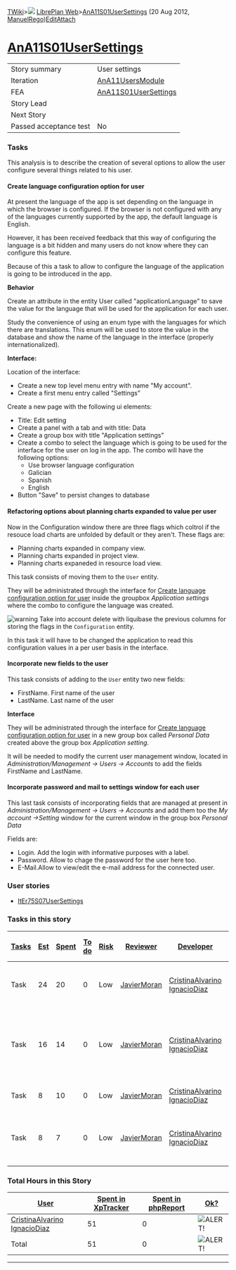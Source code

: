 [TWiki](/twiki/Main/WebHome)&gt;![](/twiki/TWiki/TWikiDocGraphics/web-bg-small.gif) [LibrePlan Web](/twiki/LibrePlan/WebHome)&gt;[AnA11S01UserSettings](http://wiki.libreplan-enterprise.com/twiki/LibrePlan/AnA11S01UserSettings "Topic revision: 5 (20 Aug 2012 - 09:52:45)") (20 Aug 2012, [ManuelRego](/twiki/Main/ManuelRego))[Edit](http://wiki.libreplan-enterprise.com/twiki/bin/edit/LibrePlan/AnA11S01UserSettings?t=1520337851 "Edit this topic text")[Attach](/twiki/bin/attach/LibrePlan/AnA11S01UserSettings "Attach an image or document to this topic")

 [AnA11S01UserSettings](/twiki/LibrePlan/AnA11S01UserSettings)
==============================================================================================================



|                        |                                                                        |
|------------------------|------------------------------------------------------------------------|
| Story summary          | User settings                                                          |
| Iteration              | [AnA11UsersModule](/twiki/LibrePlan/AnA11UsersModule)         |
| FEA                    | [AnA11S01UserSettings](/twiki/LibrePlan/AnA11S01UserSettings) |
| Story Lead             |                                                                        |
| Next Story             |                                                                        |
| Passed acceptance test | No                                                                     |

###  Tasks

This analysis is to describe the creation of several options to allow the user configure several things related to his user.



####  Create language configuration option for user

At present the language of the app is set depending on the language in which the browser is configured. If the browser is not configured with any of the languages currently supported by the app, the default language is English.

However, it has been received feedback that this way of configuring the language is a bit hidden and many users do not know where they can configure this feature.

Because of this a task to allow to configure the language of the application is going to be introduced in the app.

**Behavior**

Create an attribute in the entity User called "applicationLanguage" to save the value for the language that will be used for the application for each user.

Study the convenience of using an enum type with the languages for which there are translations. This enum will be used to store the value in the database and show the name of the language in the interface (properly internationalized).

**Interface:**

Location of the interface:

-   Create a new top level menu entry with name "My account".
-   Create a first menu entry called "Settings"

Create a new page with the following ui elements:

-   Title: Edit setting
-   Create a panel with a tab and with title: Data
-   Create a group box with title "Application settings"
-   Create a combo to select the language which is going to be used for the interface for the user on log in the app. The combo will have the following options:
    -   Use browser language configuration
    -   Galician
    -   Spanish
    -   English
-   Button "Save" to persist changes to database



####  Refactoring options about planning charts expanded to value per user

Now in the Configuration window there are three flags which coltrol if the resouce load charts are unfolded by default or they aren't. These flags are:

-   Planning charts expanded in company view.
-   Planning charts expanded in project view.
-   Planning charts expaneded in resource load view.

This task consists of moving them to the `User` entity.

They will be administrated through the interface for [Create language configuration option for user](/twiki/LibrePlan/AnA11S01UserSettings#TasK1) inside the groupbox *Application settings* where the combo to configure the language was created.

![warning](/twiki/TWiki/TWikiDocGraphics/warning.gif) Take into account delete with liquibase the previous columns for storing the flags in the `Configuration` entity.

In this task it will have to be changed the application to read this configuration values in a per user basis in the interface.



####  Incorporate new fields to the user

This task consists of adding to the `User` entity two new fields:

-   FirstName. First name of the user
-   LastName. Last name of the user

**Interface**

They will be administrated through the interface for [Create language configuration option for user](/twiki/LibrePlan/AnA11S01UserSettings#TasK1) in a new group box called *Personal Data* created above the group box *Application setting*.

It will be needed to modify the current user management window, located in *Administration/Management -&gt; Users -&gt; Accounts* to add the fields FirstName and LastName.



####  Incorporate password and mail to settings window for each user

This last task consists of incorporating fields that are managed at present in *Administration/Management -&gt; Users -&gt; Accounts* and add them too the *My account -&gt;Setting* window for the current window in the group box *Personal Data*

Fields are:

-   Login. Add the login with informative purposes with a label.
-   Password. Allow to chage the password for the user here too.
-   E-Mail.Allow to view/edit the e-mail address for the connected user.

###  User stories

-   [ItEr75S07UserSettings](/twiki/LibrePlan/ItEr75S07UserSettings)

###  Tasks in this story



| [Tasks](http://wiki.libreplan-enterprise.com/twiki/LibrePlan/AnA11S01UserSettings?sortcol=0;table=2;up=0#sorted_table "Sort by this column") | [Est](http://wiki.libreplan-enterprise.com/twiki/LibrePlan/AnA11S01UserSettings?sortcol=1;table=2;up=0#sorted_table "Sort by this column") | [Spent](http://wiki.libreplan-enterprise.com/twiki/LibrePlan/AnA11S01UserSettings?sortcol=2;table=2;up=0#sorted_table "Sort by this column") | [To do](http://wiki.libreplan-enterprise.com/twiki/LibrePlan/AnA11S01UserSettings?sortcol=3;table=2;up=0#sorted_table "Sort by this column") | [Risk](http://wiki.libreplan-enterprise.com/twiki/LibrePlan/AnA11S01UserSettings?sortcol=4;table=2;up=0#sorted_table "Sort by this column") | [Reviewer](http://wiki.libreplan-enterprise.com/twiki/LibrePlan/AnA11S01UserSettings?sortcol=5;table=2;up=0#sorted_table "Sort by this column") | [Developer](http://wiki.libreplan-enterprise.com/twiki/LibrePlan/AnA11S01UserSettings?sortcol=6;table=2;up=0#sorted_table "Sort by this column") | [Task Name](http://wiki.libreplan-enterprise.com/twiki/LibrePlan/AnA11S01UserSettings?sortcol=7;table=2;up=0#sorted_table "Sort by this column") | [Start Date](http://wiki.libreplan-enterprise.com/twiki/LibrePlan/AnA11S01UserSettings?sortcol=8;table=2;up=0#sorted_table "Sort by this column") | [Est End Date](http://wiki.libreplan-enterprise.com/twiki/LibrePlan/AnA11S01UserSettings?sortcol=9;table=2;up=0#sorted_table "Sort by this column") | [End Date](http://wiki.libreplan-enterprise.com/twiki/LibrePlan/AnA11S01UserSettings?sortcol=10;table=2;up=0#sorted_table "Sort by this column") |
|-------------------------------------------------------------------------------------------------------------------------------------------------------|-----------------------------------------------------------------------------------------------------------------------------------------------------|-------------------------------------------------------------------------------------------------------------------------------------------------------|-------------------------------------------------------------------------------------------------------------------------------------------------------|------------------------------------------------------------------------------------------------------------------------------------------------------|----------------------------------------------------------------------------------------------------------------------------------------------------------|-----------------------------------------------------------------------------------------------------------------------------------------------------------|-----------------------------------------------------------------------------------------------------------------------------------------------------------|------------------------------------------------------------------------------------------------------------------------------------------------------------|--------------------------------------------------------------------------------------------------------------------------------------------------------------|-----------------------------------------------------------------------------------------------------------------------------------------------------------|
| Task                                                                                                                                                  | 24                                                                                                                                                  | 20                                                                                                                                                    | 0                                                                                                                                                     | Low                                                                                                                                                  | [JavierMoran](/twiki/Main/JavierMoran)                                                                                                          | [CristinaAlvarino](/twiki/Main/CristinaAlvarino) [IgnacioDiaz](/twiki/Main/IgnacioDiaz)                                                 | [Create language configuration option for user](/twiki/LibrePlan/AnA11S01UserSettings#TasK1)                                                     |                                                                                                                                                            |                                                                                                                                                              | 24/06/2011                                                                                                                                                |
| Task                                                                                                                                                  | 16                                                                                                                                                  | 14                                                                                                                                                    | 0                                                                                                                                                     | Low                                                                                                                                                  | [JavierMoran](/twiki/Main/JavierMoran)                                                                                                          | [CristinaAlvarino](/twiki/Main/CristinaAlvarino) [IgnacioDiaz](/twiki/Main/IgnacioDiaz)                                                 | [Refactoring options about planning charts expanded to value per user](/twiki/LibrePlan/AnA11S01UserSettings#TasK2)                              |                                                                                                                                                            |                                                                                                                                                              | 03/07/2011                                                                                                                                                |
| Task                                                                                                                                                  | 8                                                                                                                                                   | 10                                                                                                                                                    | 0                                                                                                                                                     | Low                                                                                                                                                  | [JavierMoran](/twiki/Main/JavierMoran)                                                                                                          | [CristinaAlvarino](/twiki/Main/CristinaAlvarino) [IgnacioDiaz](/twiki/Main/IgnacioDiaz)                                                 | [Incorporate new fields to the user](/twiki/LibrePlan/AnA11S01UserSettings#TasK3)                                                                |                                                                                                                                                            |                                                                                                                                                              | 07/07/2011                                                                                                                                                |
| Task                                                                                                                                                  | 8                                                                                                                                                   | 7                                                                                                                                                     | 0                                                                                                                                                     | Low                                                                                                                                                  | [JavierMoran](/twiki/Main/JavierMoran)                                                                                                          | [CristinaAlvarino](/twiki/Main/CristinaAlvarino) [IgnacioDiaz](/twiki/Main/IgnacioDiaz)                                                 | [Incorporate password and mail to settings window for each user](/twiki/LibrePlan/AnA11S01UserSettings#TasK4)                                    |                                                                                                                                                            |                                                                                                                                                              | 15/07/2011                                                                                                                                                |

###  Total Hours in this Story

| [User](http://wiki.libreplan-enterprise.com/twiki/LibrePlan/AnA11S01UserSettings?sortcol=0;table=3;up=0#sorted_table "Sort by this column") | [Spent in XpTracker](http://wiki.libreplan-enterprise.com/twiki/LibrePlan/AnA11S01UserSettings?sortcol=1;table=3;up=0#sorted_table "Sort by this column") | [Spent in phpReport](http://wiki.libreplan-enterprise.com/twiki/LibrePlan/AnA11S01UserSettings?sortcol=2;table=3;up=0#sorted_table "Sort by this column") | [Ok?](http://wiki.libreplan-enterprise.com/twiki/LibrePlan/AnA11S01UserSettings?sortcol=3;table=3;up=0#sorted_table "Sort by this column") |
|------------------------------------------------------------------------------------------------------------------------------------------------------|--------------------------------------------------------------------------------------------------------------------------------------------------------------------|--------------------------------------------------------------------------------------------------------------------------------------------------------------------|-----------------------------------------------------------------------------------------------------------------------------------------------------|
| [CristinaAlvarino](/twiki/Main/CristinaAlvarino) [IgnacioDiaz](/twiki/Main/IgnacioDiaz)                                            | 51                                                                                                                                                                 | 0                                                                                                                                                                  | ![ALERT!](/twiki/TWiki/TWikiDocGraphics/warning.gif "ALERT!")                                                                                   |
| Total                                                                                                                                                | 51                                                                                                                                                                 | 0                                                                                                                                                                  | ![ALERT!](/twiki/TWiki/TWikiDocGraphics/warning.gif "ALERT!")                                                                                   |

------------------------------------------------------------------------
